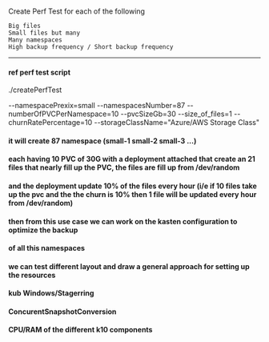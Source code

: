 ### 
Create Perf Test for each of the following

    Big files
    Small files but many
    Many namespaces
    High backup frequency / Short backup frequency

-------------------------------------------------------------------------------
#### ref perf test script


./createPerfTest 

--namespacePrexix=small 
--namespacesNumber=87 
--numberOfPVCPerNamespace=10 
--pvcSizeGb=30 
--size_of_files=1 
--churnRatePercentage=10
--storageClassName="Azure/AWS Storage Class"

#### it will create 87 namespace (small-1 small-2 small-3 ...)
#### each having 10 PVC of 30G with a deployment attached that create an 21 files that nearly fill up the PVC, the files are fill up from /dev/random
####
#### and the deployment update 10% of the files every hour (i/e if 10 files take up the pvc and the the churn is 10% then 1 file will be updated every hour from /dev/random)
#### then from this use case we can work on the kasten configuration to optimize the backup
#### of all this namespaces

#### we can test different layout and draw a general approach for setting up the resources
  #### kub Windows/Stagerring
  ####  ConcurentSnapshotConversion
  ####  CPU/RAM of the different k10 components